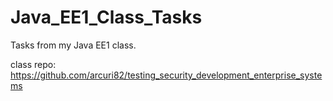 # Java_EE1_Class_Tasks
Tasks from my Java EE1 class.

class repo:
https://github.com/arcuri82/testing_security_development_enterprise_systems

